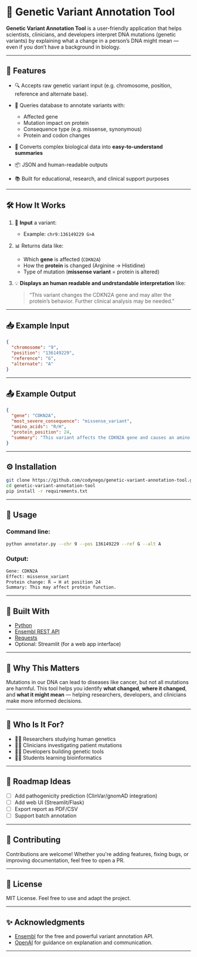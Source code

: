 
# 🧬 Genetic Variant Annotation Tool

**Genetic Variant Annotation Tool** is a user-friendly application that helps scientists, clinicians, and developers interpret DNA mutations (genetic variants) by explaining what a change in a person’s DNA might mean — even if you don’t have a background in biology.

---

## 🚀 Features

* 🔍 Accepts raw genetic variant input (e.g. chromosome, position, reference and alternate base).
* 🧪 Queries database to annotate variants with:

  * Affected gene
  * Mutation impact on protein
  * Consequence type (e.g. missense, synonymous)
  * Protein and codon changes
* 🧠 Converts complex biological data into **easy-to-understand summaries**
* 📦 JSON and human-readable outputs
* 📚 Built for educational, research, and clinical support purposes

---

## 🛠️ How It Works

1. 📝 **Input** a variant:

   * Example: `chr9:136149229 G>A`

2. 📊 Returns data like:

   * Which **gene** is affected (`CDKN2A`)
   * How the **protein** is changed (Arginine → Histidine)
   * Type of mutation (**missense variant** = protein is altered)

3. 💡 **Displays an human readable and undrstandable interpretation** like:

   > “This variant changes the CDKN2A gene and may alter the protein’s behavior. Further clinical analysis may be needed.”

---

## 📥 Example Input

```json
{
  "chromosome": "9",
  "position": "136149229",
  "reference": "G",
  "alternate": "A"
}
```

---

## 📤 Example Output

```json
{
  "gene": "CDKN2A",
  "most_severe_consequence": "missense_variant",
  "amino_acids": "R/H",
  "protein_position": 24,
  "summary": "This variant affects the CDKN2A gene and causes an amino acid change from Arginine (R) to Histidine (H)."
}
```

---

## ⚙️ Installation

```bash
git clone https://github.com/codynego/genetic-variant-annotation-tool.git
cd genetic-variant-annotation-tool
pip install -r requirements.txt
```

---

## 🧪 Usage

### Command line:

```bash
python annotator.py --chr 9 --pos 136149229 --ref G --alt A
```

### Output:

```bash
Gene: CDKN2A
Effect: missense_variant
Protein change: R → H at position 24
Summary: This may affect protein function.
```

---

## 🧰 Built With

* [Python](https://www.python.org/)
* [Ensembl REST API](https://rest.ensembl.org/)
* [Requests](https://docs.python-requests.org/)
* Optional:  Streamlit (for a web app interface)

---

## 📌 Why This Matters

Mutations in our DNA can lead to diseases like cancer, but not all mutations are harmful. This tool helps you identify **what changed**, **where it changed**, and **what it might mean** — helping researchers, developers, and clinicians make more informed decisions.

---

## 🙋 Who Is It For?

* 👩‍🔬 Researchers studying human genetics
* 🧑‍⚕️ Clinicians investigating patient mutations
* 👨‍💻 Developers building genetic tools
* 🧑‍🎓 Students learning bioinformatics

---

## 🧠 Roadmap Ideas

* [ ] Add pathogenicity prediction (ClinVar/gnomAD integration)
* [ ] Add web UI (Streamlit/Flask)
* [ ] Export report as PDF/CSV
* [ ] Support batch annotation

---

## 🤝 Contributing

Contributions are welcome! Whether you're adding features, fixing bugs, or improving documentation, feel free to open a PR.

---

## 📜 License

MIT License. Feel free to use and adapt the project.

---

## ✨ Acknowledgments

* [Ensembl](https://www.ensembl.org) for the free and powerful variant annotation API.
* [OpenAI](https://openai.com) for guidance on explanation and communication.

---